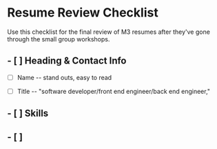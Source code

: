 # Resume Review Checklist

Use this checklist for the final review of M3 resumes after they've gone through the small group workshops.

## - [ ] Heading & Contact Info
- [ ] Name -- stand outs, easy to read
- [ ] Title -- "software developer/front end engineer/back end engineer," 


## - [ ] Skills

## - [ ] 
